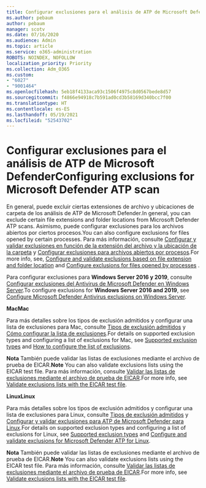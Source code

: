 ```yaml
---
title: Configurar exclusiones para el análisis de ATP de Microsoft Defender
ms.author: pebaum
author: pebaum
manager: scotv
ms.date: 07/16/2020
ms.audience: Admin
ms.topic: article
ms.service: o365-administration
ROBOTS: NOINDEX, NOFOLLOW
localization_priority: Priority
ms.collection: Adm_O365
ms.custom:
- "6027"
- "9001464"
ms.openlocfilehash: 5eb18f4133aca93c1506f4975c8d0567bede8d57
ms.sourcegitcommit: f4866e94918c7b591ad0cd3b58169d340bcc7f00
ms.translationtype: HT
ms.contentlocale: es-ES
ms.lasthandoff: 05/19/2021
ms.locfileid: "52543702"
---
```

# <a name="configuring-exclusions-for-microsoft-defender-atp-scan"></a><span data-ttu-id="8d3bd-102">Configurar exclusiones para el análisis de ATP de Microsoft Defender</span><span class="sxs-lookup"><span data-stu-id="8d3bd-102">Configuring exclusions for Microsoft Defender ATP scan</span></span>

<span data-ttu-id="8d3bd-103">En general, puede excluir ciertas extensiones de archivo y ubicaciones de carpeta de los análisis de ATP de Microsoft Defender.</span><span class="sxs-lookup"><span data-stu-id="8d3bd-103">In general, you can exclude certain file extensions and folder locations from Microsoft Defender ATP scans.</span></span> <span data-ttu-id="8d3bd-104">Asimismo, puede configurar exclusiones para los archivos abiertos por ciertos procesos.</span><span class="sxs-lookup"><span data-stu-id="8d3bd-104">You can also configure exclusions for files opened by certain processes.</span></span> <span data-ttu-id="8d3bd-105">Para más información, consulte [Configurar y validar exclusiones en función de la extensión del archivo y la ubicación de la carpeta](/windows/security/threat-protection/microsoft-defender-antivirus/configure-extension-file-exclusions-microsoft-defender-antivirus) y [Configurar exclusiones para archivos abiertos por procesos](/windows/security/threat-protection/microsoft-defender-antivirus/configure-process-opened-file-exclusions-microsoft-defender-antivirus).</span><span class="sxs-lookup"><span data-stu-id="8d3bd-105">For more info, see, [Configure and validate exclusions based on file extension and folder location](/windows/security/threat-protection/microsoft-defender-antivirus/configure-extension-file-exclusions-microsoft-defender-antivirus) and [Configure exclusions for files opened by processes](/windows/security/threat-protection/microsoft-defender-antivirus/configure-process-opened-file-exclusions-microsoft-defender-antivirus) .</span></span>

<span data-ttu-id="8d3bd-106">Para configurar exclusiones para **Windows Server 2016 y 2019**, consulte [Configurar exclusiones del Antivirus de Microsoft Defender en Windows Server](/windows/security/threat-protection/microsoft-defender-antivirus/configure-server-exclusions-microsoft-defender-antivirus).</span><span class="sxs-lookup"><span data-stu-id="8d3bd-106">To configure exclusions for  **Windows Server 2016 and 2019**, see [Configure Microsoft Defender Antivirus exclusions on Windows Server](/windows/security/threat-protection/microsoft-defender-antivirus/configure-server-exclusions-microsoft-defender-antivirus).</span></span>

<span data-ttu-id="8d3bd-107">**Mac**</span><span class="sxs-lookup"><span data-stu-id="8d3bd-107">**Mac**</span></span>

<span data-ttu-id="8d3bd-108">Para más detalles sobre los tipos de exclusión admitidos y configurar una lista de exclusiones para Mac, consulte [Tipos de exclusión admitidos](/windows/security/threat-protection/microsoft-defender-atp/mac-exclusions#supported-exclusion-types) y [Cómo configurar la lista de exclusiones](/windows/security/threat-protection/microsoft-defender-atp/mac-exclusions#how-to-configure-the-list-of-exclusions).</span><span class="sxs-lookup"><span data-stu-id="8d3bd-108">For details on supported exclusion types and configuring a list of exclusions for Mac, see [Supported exclusion types](/windows/security/threat-protection/microsoft-defender-atp/mac-exclusions#supported-exclusion-types) and [How to configure the list of exclusions](/windows/security/threat-protection/microsoft-defender-atp/mac-exclusions#how-to-configure-the-list-of-exclusions).</span></span>

<span data-ttu-id="8d3bd-109">**Nota** También puede validar las listas de exclusiones mediante el archivo de prueba de EICAR.</span><span class="sxs-lookup"><span data-stu-id="8d3bd-109">**Note** You can also validate exclusions lists using the EICAR test file.</span></span> <span data-ttu-id="8d3bd-110">Para más información, consulte [Validar las listas de exclusiones mediante el archivo de prueba de EICAR](/windows/security/threat-protection/microsoft-defender-atp/mac-exclusions#validate-exclusions-lists-with-the-eicar-test-file).</span><span class="sxs-lookup"><span data-stu-id="8d3bd-110">For more info, see [Validate exclusions lists with the EICAR test file](/windows/security/threat-protection/microsoft-defender-atp/mac-exclusions#validate-exclusions-lists-with-the-eicar-test-file).</span></span> 

<span data-ttu-id="8d3bd-111">**Linux**</span><span class="sxs-lookup"><span data-stu-id="8d3bd-111">**Linux**</span></span>

<span data-ttu-id="8d3bd-112">Para más detalles sobre los tipos de exclusión admitidos y configurar una lista de exclusiones para Linux, consulte [Tipos de exclusión admitidos](/windows/security/threat-protection/microsoft-defender-atp/linux-exclusions#supported-exclusion-types) y [Configurar y validar exclusiones para ATP de Microsoft Defender para Linux](/windows/security/threat-protection/microsoft-defender-atp/linux-exclusions).</span><span class="sxs-lookup"><span data-stu-id="8d3bd-112">For details on supported exclusion types and configuring a list of exclusions for Linux, see [Supported exclusion types](/windows/security/threat-protection/microsoft-defender-atp/linux-exclusions#supported-exclusion-types) and [Configure and validate exclusions for Microsoft Defender ATP for Linux](/windows/security/threat-protection/microsoft-defender-atp/linux-exclusions).</span></span>

<span data-ttu-id="8d3bd-113">**Nota** También puede validar las listas de exclusiones mediante el archivo de prueba de EICAR.</span><span class="sxs-lookup"><span data-stu-id="8d3bd-113">**Note** You can also validate exclusions lists using the EICAR test file.</span></span> <span data-ttu-id="8d3bd-114">Para más información, consulte [Validar las listas de exclusiones mediante el archivo de prueba de EICAR](/windows/security/threat-protection/microsoft-defender-atp/linux-exclusions#validate-exclusions-lists-with-the-eicar-test-file).</span><span class="sxs-lookup"><span data-stu-id="8d3bd-114">For more info, see [Validate exclusions lists with the EICAR test file](/windows/security/threat-protection/microsoft-defender-atp/linux-exclusions#validate-exclusions-lists-with-the-eicar-test-file).</span></span> 